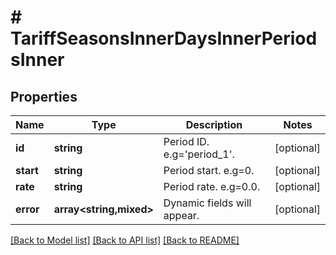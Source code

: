 # # TariffSeasonsInnerDaysInnerPeriodsInner

## Properties

Name | Type | Description | Notes
------------ | ------------- | ------------- | -------------
**id** | **string** | Period ID. e.g&#x3D;&#39;period_1&#39;. | [optional]
**start** | **string** | Period start. e.g&#x3D;0. | [optional]
**rate** | **string** | Period rate. e.g&#x3D;0.0. | [optional]
**error** | **array<string,mixed>** | Dynamic fields will appear. | [optional]

[[Back to Model list]](../../README.md#models) [[Back to API list]](../../README.md#endpoints) [[Back to README]](../../README.md)
